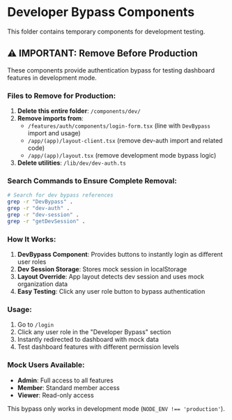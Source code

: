 # Developer Bypass Components

This folder contains temporary components for development testing.

## ⚠️ IMPORTANT: Remove Before Production

These components provide authentication bypass for testing dashboard features in development mode.

### Files to Remove for Production:

1. **Delete this entire folder**: `/components/dev/`
2. **Remove imports from**:
   - `/features/auth/components/login-form.tsx` (line with `DevBypass` import and usage)
   - `/app/(app)/layout-client.tsx` (remove dev-auth import and related code)
   - `/app/(app)/layout.tsx` (remove development mode bypass logic)
3. **Delete utilities**: `/lib/dev/dev-auth.ts`

### Search Commands to Ensure Complete Removal:

```bash
# Search for dev bypass references
grep -r "DevBypass" .
grep -r "dev-auth" .
grep -r "dev-session" .
grep -r "getDevSession" .
```

### How It Works:

1. **DevBypass Component**: Provides buttons to instantly login as different user roles
2. **Dev Session Storage**: Stores mock session in localStorage
3. **Layout Override**: App layout detects dev session and uses mock organization data
4. **Easy Testing**: Click any user role button to bypass authentication

### Usage:

1. Go to `/login`
2. Click any user role in the "Developer Bypass" section
3. Instantly redirected to dashboard with mock data
4. Test dashboard features with different permission levels

### Mock Users Available:

- **Admin**: Full access to all features
- **Member**: Standard member access  
- **Viewer**: Read-only access

This bypass only works in development mode (`NODE_ENV !== 'production'`).
